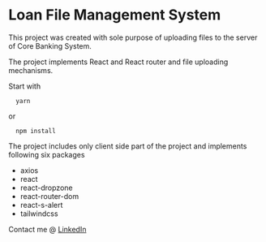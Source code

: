 # Loan File Management System

This project was created with sole purpose of uploading files to the server of Core Banking System.

The project implements React and React router and file uploading mechanisms.

Start with 

      yarn
      
or 

      npm install

The project includes only client side part of the project and implements following six packages
 
 * axios
 * react
 * react-dropzone
 * react-router-dom
 * react-s-alert
 * tailwindcss

Contact me @ [LinkedIn](https://www.linkedin.com/in/suman-shresth)
